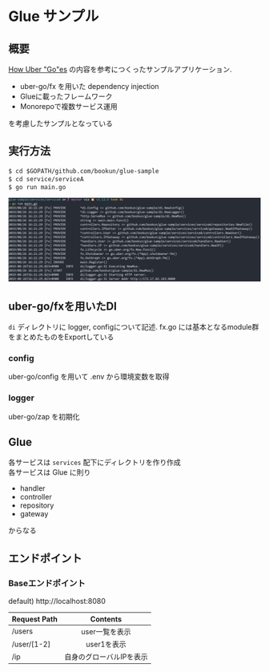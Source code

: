# Glue サンプル

## 概要
[How Uber "Go"es](https://speakerdeck.com/lelenanam/how-uber-go-es) の内容を参考につくったサンプルアプリケーション.

* uber-go/fx を用いた dependency injection
* Glueに載ったフレームワーク
* Monorepoで複数サービス運用

を考慮したサンプルとなっている

## 実行方法

```
$ cd $GOPATH/github.com/bookun/glue-sample
$ cd service/serviceA
$ go run main.go
```

![image](https://raw.githubusercontent.com/bookun/glue-sample/master/services/serviceA/doc/images/execute.png)

## uber-go/fxを用いたDI
`di` ディレクトリに logger, configについて記述.
fx.go には基本となるmodule群をまとめたものをExportしている

### config
uber-go/config を用いて .env から環境変数を取得

### logger
uber-go/zap を初期化

## Glue
各サービスは `services` 配下にディレクトリを作り作成    
各サービスは Glue に則り
* handler
* controller
* repository
* gateway

からなる

## エンドポイント
### Baseエンドポイント
default) http://localhost:8080

|Request Path|Contents|
|:---|:---:|
|/users| user一覧を表示|
|/user/[1-2]| user1を表示 |
|/ip|自身のグローバルIPを表示 |